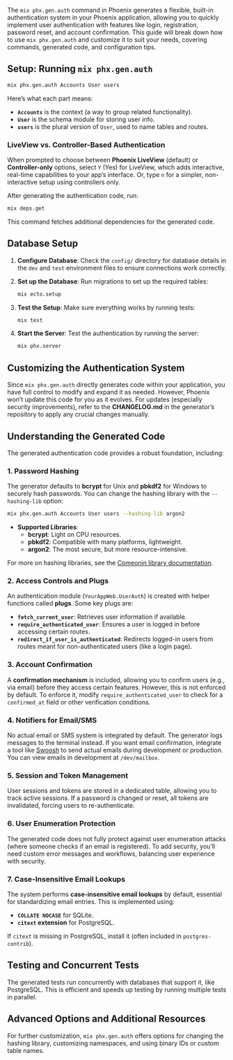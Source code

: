 The `mix phx.gen.auth` command in Phoenix generates a flexible, built-in authentication system in your Phoenix application, allowing you to quickly implement user authentication with features like login, registration, password reset, and account confirmation. This guide will break down how to use `mix phx.gen.auth` and customize it to suit your needs, covering commands, generated code, and configuration tips.


## **Setup: Running `mix phx.gen.auth`**

```bash
mix phx.gen.auth Accounts User users
```

Here’s what each part means:

- **`Accounts`** is the context (a way to group related functionality).
- **`User`** is the schema module for storing user info.
- **`users`** is the plural version of `User`, used to name tables and routes.

### LiveView vs. Controller-Based Authentication

When prompted to choose between **Phoenix LiveView** (default) or **Controller-only** options, select `Y` (Yes) for LiveView, which adds interactive, real-time capabilities to your app’s interface. Or, type `n` for a simpler, non-interactive setup using controllers only.

After generating the authentication code, run:

```bash
mix deps.get
```

This command fetches additional dependencies for the generated code.

## **Database Setup**

1. **Configure Database**: Check the `config/` directory for database details in the `dev` and `test` environment files to ensure connections work correctly.
2. **Set up the Database**: Run migrations to set up the required tables:

   ```bash
   mix ecto.setup
   ```

3. **Test the Setup**: Make sure everything works by running tests:

   ```bash
   mix test
   ```

4. **Start the Server**: Test the authentication by running the server:

   ```bash
   mix phx.server
   ```

## **Customizing the Authentication System**

Since `mix phx.gen.auth` directly generates code within your application, you have full control to modify and expand it as needed. However, Phoenix won’t update this code for you as it evolves. For updates (especially security improvements), refer to the **CHANGELOG.md** in the generator’s repository to apply any crucial changes manually.

## **Understanding the Generated Code**

The generated authentication code provides a robust foundation, including:

### 1. **Password Hashing**

The generator defaults to **bcrypt** for Unix and **pbkdf2** for Windows to securely hash passwords. You can change the hashing library with the `--hashing-lib` option:

```bash
mix phx.gen.auth Accounts User users --hashing-lib argon2
```

- **Supported Libraries**:
  - **bcrypt**: Light on CPU resources.
  - **pbkdf2**: Compatible with many platforms, lightweight.
  - **argon2**: The most secure, but more resource-intensive.

For more on hashing libraries, see the [Comeonin library documentation](https://hexdocs.pm/comeonin/).

### 2. **Access Controls and Plugs**

An authentication module (`YourAppWeb.UserAuth`) is created with helper functions called **plugs**. Some key plugs are:

- **`fetch_current_user`**: Retrieves user information if available.
- **`require_authenticated_user`**: Ensures a user is logged in before accessing certain routes.
- **`redirect_if_user_is_authenticated`**: Redirects logged-in users from routes meant for non-authenticated users (like a login page).

### 3. **Account Confirmation**

A **confirmation mechanism** is included, allowing you to confirm users (e.g., via email) before they access certain features. However, this is not enforced by default. To enforce it, modify `require_authenticated_user` to check for a `confirmed_at` field or other verification conditions.

### 4. **Notifiers for Email/SMS**

No actual email or SMS system is integrated by default. The generator logs messages to the terminal instead. If you want email confirmation, integrate a tool like [Swoosh](https://hexdocs.pm/swoosh/Swoosh.html) to send actual emails during development or production. You can view emails in development at `/dev/mailbox`.

### 5. **Session and Token Management**

User sessions and tokens are stored in a dedicated table, allowing you to track active sessions. If a password is changed or reset, all tokens are invalidated, forcing users to re-authenticate.

### 6. **User Enumeration Protection**

The generated code does not fully protect against user enumeration attacks (where someone checks if an email is registered). To add security, you’ll need custom error messages and workflows, balancing user experience with security.

### 7. **Case-Insensitive Email Lookups**

The system performs **case-insensitive email lookups** by default, essential for standardizing email entries. This is implemented using:

- **`COLLATE NOCASE`** for SQLite.
- **`citext` extension** for PostgreSQL.

If `citext` is missing in PostgreSQL, install it (often included in `postgres-contrib`).

## **Testing and Concurrent Tests**

The generated tests run concurrently with databases that support it, like PostgreSQL. This is efficient and speeds up testing by running multiple tests in parallel.

## **Advanced Options and Additional Resources**

For further customization, `mix phx.gen.auth` offers options for changing the hashing library, customizing namespaces, and using binary IDs or custom table names.

